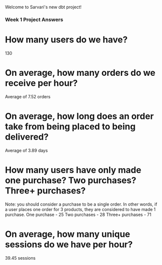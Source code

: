 Welcome to Sarvari's new dbt project!

### Week 1 Project Answers


# How many users do we have?
130

# On average, how many orders do we receive per hour?
Average of 7.52 orders

# On average, how long does an order take from being placed to being delivered?
Average of 3.89 days

# How many users have only made one purchase? Two purchases? Three+ purchases?
Note: you should consider a purchase to be a single order. In other words, if a user places one order for 3 products, they are considered to have made 1 purchase.
One purchase - 25
Two purchases - 28
Three+ purchases - 71

# On average, how many unique sessions do we have per hour?
39.45  sessions